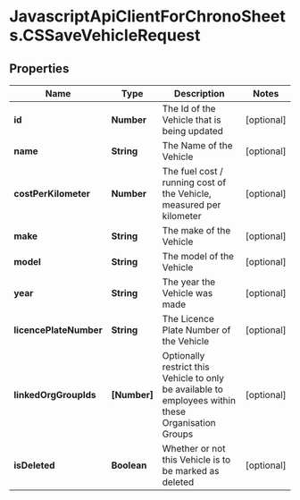 # JavascriptApiClientForChronoSheets.CSSaveVehicleRequest

## Properties
Name | Type | Description | Notes
------------ | ------------- | ------------- | -------------
**id** | **Number** | The Id of the Vehicle that is being updated | [optional] 
**name** | **String** | The Name of the Vehicle | [optional] 
**costPerKilometer** | **Number** | The fuel cost / running cost of the Vehicle, measured per kilometer | [optional] 
**make** | **String** | The make of the Vehicle | [optional] 
**model** | **String** | The model of the Vehicle | [optional] 
**year** | **String** | The year the Vehicle was made | [optional] 
**licencePlateNumber** | **String** | The Licence Plate Number of the Vehicle | [optional] 
**linkedOrgGroupIds** | **[Number]** | Optionally restrict this Vehicle to only be available to employees within these Organisation Groups | [optional] 
**isDeleted** | **Boolean** | Whether or not this Vehicle is to be marked as deleted | [optional] 


